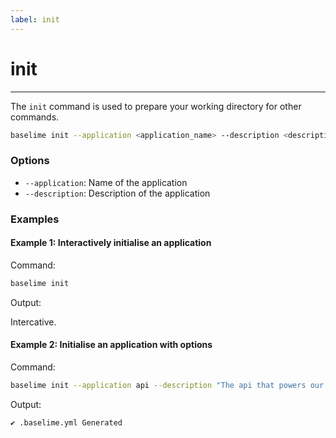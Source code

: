```yaml
---
label: init
---
```


# init

---

The `init` command is used to prepare your working directory for other commands.


```bash #
baselime init --application <application_name> --description <description>
```

### Options

- `--application`: Name of the application
- `--description`: Description of the application

### Examples

#### Example 1: Interactively initialise an application

Command:

```bash #
baselime init
```

Output:

Intercative.

#### Example 2: Initialise an application with options

Command:

```bash #
baselime init --application api --description "The api that powers our web application"
```

Output:

```bash #
✔ .baselime.yml Generated
```



